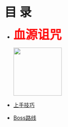 <!-- _index_game.md -->
<strong><font size=6 face="幼圆">目 录</font></strong>
*  <strong><font size=6 color="red">血源诅咒</font></strong>
	<p><img src="/_media/bloodborne.png"  height="128" /></p>

 * [上手技巧](_md/_game/20201230_bloodborne_tips.md)
 * [Boss路线](_md/_game/20201230_bloodborne_bossroute.md)

